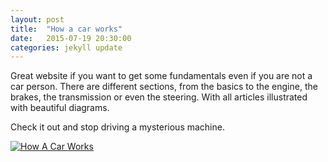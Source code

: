 ```yaml
---
layout: post
title:  "How a car works"
date:   2015-07-19 20:30:00
categories: jekyll update
---
```

Great website if you want to get some fundamentals even if you are not a car person. There are different sections, from the basics to the engine, the brakes, the transmission or even the steering. With all articles illustrated with beautiful diagrams.

Check it out and stop driving a mysterious machine.

[![How A Car Works]({{site.baseurl}}/assets/how_a_car_works.png)](http://www.howacarworks.com)